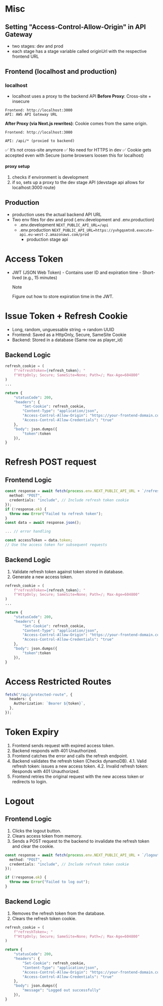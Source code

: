 # Misc
## Setting "Access-Control-Allow-Origin" in API Gateway
- two stages: dev and prod
- each stage has a stage variable called originUrl with the respective frontend URL
## Frontend (localhost and production)
### localhost
- localhost uses a proxy to the backend API
**Before Proxy**: Cross-site + insecure
```plaintext
Frontend: http://localhost:3000
API: AWS API Gateway URL
```

**After Proxy (via Next.js rewrites)**: Cookie comes from the same origin.
```plaintext
Frontend: http://localhost:3000

API: /api/* (proxied to backend)
```
✅ It’s not cross-site anymore
✅ No need for HTTPS in dev
✅ Cookie gets accepted even with Secure (some browsers loosen this for localhost)
#### proxy setup
1. checks if environment is development
2. if so, sets up a proxy to the dev stage API (devstage api allows for localhost:3000 route)
## Production
- production uses the actual backend API URL
- Two env files for dev and prod (.env.development and .env.production)
    - .env.development `NEXT_PUBLIC_API_URL=/api`
    - .env.production `NEXT_PUBLIC_API_URL=https://yvhgqsmtn8.execute-api.eu-west-2.amazonaws.com/prod`
        - production stage api
# Access Token

- JWT (JSON Web Token) - Contains user ID and expiration time - Short-lived (e.g., 15 minutes)
  > [!NOTE]
  > Figure out how to store expiration time in the JWT.

# Issue Token + Refresh Cookie

- Long, random, unguessable string -> random UUID
- Frontend: Saved as a HttpOnly, Secure, SameSite Cookie
- Backend: Stored in a database (Same row as player_id)

## Backend Logic

```python
refresh_cookie = (
    f"refreshToken={refresh_token}; "
    f"HttpOnly; Secure; SameSite=None; Path=/; Max-Age=604800"
)
...

return {
    "statusCode": 200,
    "headers": {
        "Set-Cookie": refresh_cookie,
        "Content-Type": "application/json",
        "Access-Control-Allow-Origin": "https://your-frontend-domain.com", # CANNOT USE '*' for Set-Cookie
        "Access-Control-Allow-Credentials": "true"
    },
    "body": json.dumps({
        "token":token 
    }),
}
```

# Refresh POST request

## Frontend Logic

```ts
const response = await fetch(process.env.NEXT_PUBLIC_API_URL + `/refresh`, {
  method: "POST",
  credentials: "include", // Include refresh token cookie
});
if (!response.ok) {
  throw new Error("Failed to refresh token");
}
const data = await response.json();

... // error handling

const accessToken = data.token;
// Use the access token for subsequent requests
```

## Backend Logic

1. Validate refresh token against token stored in database.
2. Generate a new access token.

```python
refresh_cookie = (
    f"refreshToken={refresh_token}; "
    f"HttpOnly; Secure; SameSite=None; Path=/; Max-Age=604800"
)
...

return {
    "statusCode": 200,
    "headers": {
        "Set-Cookie": refresh_cookie,
        "Content-Type": "application/json",
        "Access-Control-Allow-Origin": "https://your-frontend-domain.com", # CANNOT USE '*' for Set-Cookie
        "Access-Control-Allow-Credentials": "true"
    },
    "body": json.dumps({
        "token":token 
    }),
}
```

# Access Restricted Routes

```ts
fetch("/api/protected-route", {
  headers: {
    Authorization: `Bearer ${token}`,
  },
});
```

# Token Expiry

1. Frontend sends request with expired access token.
2. Backend responds with 401 Unauthorized.
3. Frontend catches the error and calls the refresh endpoint.
4. Backend validates the refresh token (Checks dynamoDB).
   4.1. Valid refresh token: issues a new access token.
   4.2. Invalid refresh token: Responds with 401 Unauthorized.
5. Frontend retries the original request with the new access token or redirects to login.

# Logout

## Frontend Logic

1. Clicks the logout button.
2. Clears access token from memory.
3. Sends a POST request to the backend to invalidate the refresh token and clear the cookie.

```ts
const response = await fetch(process.env.NEXT_PUBLIC_API_URL + `/logout`, {
  method: "POST",
  credentials: "include", // Include refresh token cookie
});

if (!response.ok) {
  throw new Error("Failed to log out");
}
```

## Backend Logic

1. Removes the refresh token from the database.
2. Clears the refresh token cookie.

```python
refresh_cookie = (
    f"refreshToken=; "
    f"HttpOnly; Secure; SameSite=None; Path=/; Max-Age=604800"
)

return {
    "statusCode": 200,
    "headers": {
        "Set-Cookie": refresh_cookie,
        "Content-Type": "application/json",
        "Access-Control-Allow-Origin": "https://your-frontend-domain.com", # CANNOT USE '*' for Set-Cookie
        "Access-Control-Allow-Credentials": "true"
    },
    "body": json.dumps({
        "message": "Logged out successfully"
    }),
}
```
